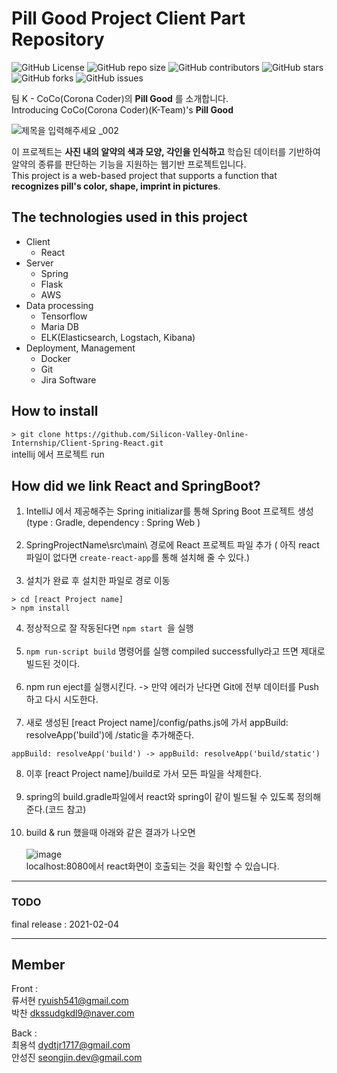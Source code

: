 # Pill Good Project Client Part Repository

![GitHub
License](https://img.shields.io/github/license/Silicon-Valley-Online-Internship/Client-Spring-React)
![GitHub repo size](https://img.shields.io/github/repo-size/Silicon-Valley-Online-Internship/Client-Spring-React)
![GitHub
contributors](https://img.shields.io/github/contributors/Silicon-Valley-Online-Internship/Client-Spring-React)
![GitHub
stars](https://img.shields.io/github/stars/Silicon-Valley-Online-Internship/Client-Spring-React?style=social)
![GitHub
forks](https://img.shields.io/github/forks/Silicon-Valley-Online-Internship/Client-Spring-React?style=social)
![GitHub
issues](https://img.shields.io/github/issues/Silicon-Valley-Online-Internship/Client-Spring-React?style=social)

팀 K - CoCo(Corona Coder)의 **Pill Good** 를 소개합니다.</br>
Introducing CoCo(Corona Coder)(K-Team)'s **Pill Good**</br>

![제목을 입력해주세요 _002](https://user-images.githubusercontent.com/55476465/106889239-147e2c80-672b-11eb-8379-46ee84f4a2cb.png)

이 프로젝트는 **사진 내의 알약의 색과 모양, 각인을 인식하고** 학습된 데이터를 기반하여 알약의 종류를 판단하는 기능을 지원하는 웹기반 프로젝트입니다.<br/> 
This project is a web-based project that supports a function that **recognizes pill's color, shape, imprint in pictures**.<br/> 

## The technologies used in this project
- Client
   - React
- Server
   - Spring
   - Flask
   - AWS 
- Data processing
   - Tensorflow
   - Maria DB
   - ELK(Elasticsearch, Logstach, Kibana) 
- Deployment, Management
   - Docker
   - Git
   - Jira Software


## How to install
```> git clone https://github.com/Silicon-Valley-Online-Internship/Client-Spring-React.git```
</br>intellij 에서 프로젝트 run

## How did we link React and SpringBoot?
1. IntelliJ 에서 제공해주는 Spring initializar를 통해 Spring Boot 프로젝트 생성 (type : Gradle, dependency : Spring Web )</br></br>
2. SpringProjectName\src\main\ 경로에 React 프로젝트 파일 추가 ( 아직 react 파일이 없다면  ```create-react-app```를 통해 설치해 줄 수 있다.)</br></br>
3. 설치가 완료 후 설치한 파일로 경로 이동
``` 
> cd [react Project name] 
> npm install 
```
4. 정상적으로 잘 작동된다면 ```npm start ```을 실행</br></br>
5. ```npm run-script build``` 명령어를 실행 compiled successfully라고 뜨면 제대로 빌드된 것이다.</br></br>
6. npm run eject를 실행시킨다. -> 만약 에러가 난다면 Git에 전부 데이터를 Push 하고 다시 시도한다.</br></br>
7. 새로 생성된 [react Project name]/config/paths.js에 가서 appBuild: resolveApp('build')에 /static을 추가해준다.</br>
```
appBuild: resolveApp('build') -> appBuild: resolveApp('build/static')
```
8. 이후 [react Project name]/build로 가서 모든 파일을 삭제한다.</br></br>
9. spring의 build.gradle파일에서 react와 spring이 같이 빌드될 수 있도록 정의해준다.(코드 참고)</br></br>
10. build & run 했을때 아래와 같은 결과가 나오면 </br></br>
![image](https://user-images.githubusercontent.com/55476465/104579819-d2b81400-569f-11eb-8057-5f0912b37c37.png)</br>
localhost:8080에서 react화면이 호출되는 것을 확인할 수 있습니다.</br>
<hr>

### TODO
final release : 2021-02-04

<hr>

## Member

Front : </br>
류서현 <ryuish541@gmail.com></br>
박찬 <dkssudgkdl9@naver.com></br>

Back : </br>
최용석 <dydtjr1717@gmail.com></br>
안성진 <seongjin.dev@gmail.com></br>

